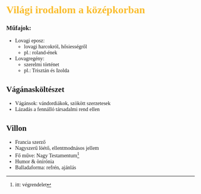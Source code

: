 <span style="font-family:'cascadia code'">

# <span style="color:#fabd2f">Világi irodalom a középkorban

### Műfajok:
- Lovagi eposz:
    - lovagi harcokról, hősiességről
    - pl.: roland-ének
- Lovagregény:
    - szerelmi történet
    - pl.: Trisztán és Izolda

## Vágánasköltészet
- Vágánsok: vándordiákok, szökött szerzetesek
- Lázadás a fennálló társadalmi rend ellen

## Villon
- Francia szerző
- Nagyszerű löétő, ellentmodnásos jellem
- Fő műve: Nagy Testamentum[^1] 
- Humor & önírónia
- Balladaforma: refrén, ajánlás
[^1]: itt: végrendelet
